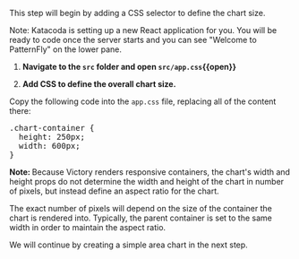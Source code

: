 This step will begin by adding a CSS selector to define the chart size.

Note: Katacoda is setting up a new React application for you. You will be ready to code once the server starts and you can see "Welcome to PatternFly" on the lower pane.

1) <strong>Navigate to the `src` folder and open `src/app.css`{{open}}</strong>

2) <strong>Add CSS to define the overall chart size.</strong>

Copy the following code into the `app.css` file, replacing all of the content there:

<pre class="file" data-filename="src/app.css" data-target="replace">
.chart-container {
  height: 250px;
  width: 600px;
}
</pre>

<strong>Note: </strong>Because Victory renders responsive containers, the chart's width and height props do not determine the width and height of the chart in number of pixels, but instead define an aspect ratio for the chart.

The exact number of pixels will depend on the size of the container the chart is rendered into. Typically, the parent container is set to the same width in order to maintain the aspect ratio.

We will continue by creating a simple area chart in the next step.
